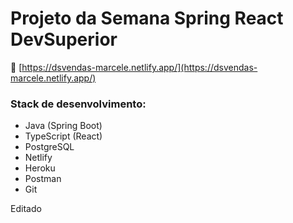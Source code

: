 # Projeto da Semana Spring React DevSuperior

:link: [https://dsvendas-marcele.netlify.app/](https://dsvendas-marcele.netlify.app/)

### Stack de desenvolvimento:
- Java (Spring Boot)
- TypeScript (React)
- PostgreSQL
- Netlify
- Heroku
- Postman
- Git

Editado
